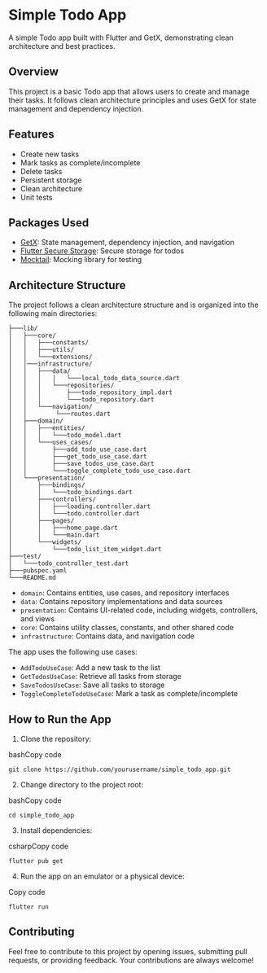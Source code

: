 Simple Todo App
===============

A simple Todo app built with Flutter and GetX, demonstrating clean architecture and best practices.

Overview
--------

This project is a basic Todo app that allows users to create and manage their tasks. It follows clean architecture principles and uses GetX for state management and dependency injection.

Features
--------

*   Create new tasks
*   Mark tasks as complete/incomplete
*   Delete tasks
*   Persistent storage
*   Clean architecture
*   Unit tests

Packages Used
-------------

*   [GetX](https://pub.dev/packages/get): State management, dependency injection, and navigation
*   [Flutter Secure Storage](https://pub.dev/packages/flutter_secure_storage): Secure storage for todos
*   [Mocktail](https://pub.dev/packages/mocktail): Mocking library for testing

Architecture Structure
----------------------

The project follows a clean architecture structure and is organized into the following main directories:
```simple_todo_app/
├───lib/
│   ├───core/
│   │   ├───constants/
│   │   ├───utils/
│   │   └───extensions/
│   │───infrastructure/
│   │   ├───data/
│   │   │   │   └───local_todo_data_source.dart
│   │   │   └───repositories/
│   │   │       ├───todo_repository_impl.dart
│   │   │       └───todo_repository.dart
│   │   └───navigation/
│   │        └───routes.dart
│   ├───domain/
│   │   ├───entities/
│   │   │   └───todo_model.dart
│   │   └───uses_cases/
│   │       ├───add_todo_use_case.dart
│   │       ├───get_todo_use_case.dart
│   │       ├───save_todos_use_case.dart
│   │       └───toggle_complete_todo_use_case.dart
│   └───presentation/
│       ├───bindings/
│       │   └───todo_bindings.dart
│       ├───controllers/
│       │   ├───loading.controller.dart
│       │   └───todo.controller.dart
│       ├───pages/
│       │   ├───home_page.dart
│       │   └───main.dart
│       └───widgets/
│           └───todo_list_item_widget.dart
├───test/
│   └───todo_controller_test.dart
├───pubspec.yaml
└───README.md 
```


*   `domain`: Contains entities, use cases, and repository interfaces
*   `data`: Contains repository implementations and data sources
*   `presentation`: Contains UI-related code, including widgets, controllers, and views
*   `core`: Contains utility classes, constants, and other shared code
*   `infrastructure`: Contains data, and navigation code



The app uses the following use cases:

*   `AddTodoUseCase`: Add a new task to the list
*   `GetTodosUseCase`: Retrieve all tasks from storage
*   `SaveTodosUseCase`: Save all tasks to storage
*   `ToggleCompleteTodoUseCase`: Mark a task as complete/incomplete

How to Run the App
------------------

1.  Clone the repository:

bashCopy code

`git clone https://github.com/yourusername/simple_todo_app.git`

2.  Change directory to the project root:

bashCopy code

`cd simple_todo_app`

3.  Install dependencies:

csharpCopy code

`flutter pub get`

4.  Run the app on an emulator or a physical device:

Copy code

`flutter run`

Contributing
------------

Feel free to contribute to this project by opening issues, submitting pull requests, or providing feedback. Your contributions are always welcome!